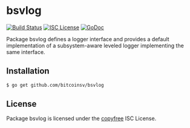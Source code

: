 bsvlog
======

[![Build Status](http://img.shields.io/travis/bitcoinsv/bsvlog.svg)](https://travis-ci.org/bitcoinsv/bsvlog)
[![ISC License](http://img.shields.io/badge/license-ISC-blue.svg)](http://copyfree.org)
[![GoDoc](https://img.shields.io/badge/godoc-reference-blue.svg)](http://godoc.org/github.com/bitcoinsv/bsvlog)

Package bsvlog defines a logger interface and provides a default implementation
of a subsystem-aware leveled logger implementing the same interface.

## Installation

```bash
$ go get github.com/bitcoinsv/bsvlog
```

## License

Package bsvlog is licensed under the [copyfree](http://copyfree.org) ISC
License.
